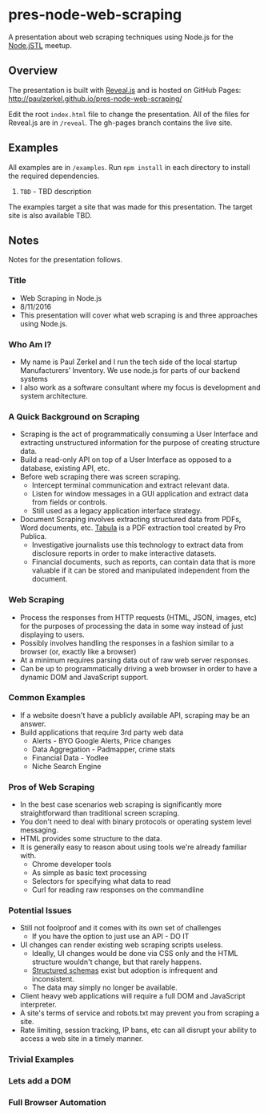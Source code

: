 # pres-node-web-scraping
A presentation about web scraping techniques using Node.js for the [Node.jSTL](http://www.meetup.com/node-jSTL/) meetup.

## Overview
The presentation is built with [Reveal.js](https://github.com/hakimel/reveal.js) and is hosted on GitHub Pages: http://paulzerkel.github.io/pres-node-web-scraping/

Edit the root `index.html` file to change the presentation. All of the files for Reveal.js are in `/reveal`. The gh-pages branch contains the live site.

## Examples
All examples are in `/examples`. Run `npm install` in each directory to install the required dependencies.

1. `TBD` - TBD description

The examples target a site that was made for this presentation. The target site is also available TBD.

## Notes
Notes for the presentation follows.

### Title
* Web Scraping in Node.js
* 8/11/2016
* This presentation will cover what web scraping is and three approaches using Node.js.

### Who Am I?
* My name is Paul Zerkel and I run the tech side of the local startup Manufacturers’ Inventory. We use node.js for parts of our backend systems
* I also work as a software consultant where my focus is development and system architecture.

### A Quick Background on Scraping
* Scraping is the act of programmatically consuming a User Interface and extracting unstructured information for the purpose of creating structure data.
* Build a read-only API on top of a User Interface as opposed to a database, existing API, etc.
* Before web scraping there was screen scraping.
    * Intercept terminal communication and extract relevant data.
    * Listen for window messages in a GUI application and extract data from fields or controls.
    * Still used as a legacy application interface strategy.
* Document Scraping involves extracting structured data from PDFs, Word documents, etc. [Tabula](http://tabula.technology/) is a PDF extraction tool created by Pro Publica.
    * Investigative journalists use this technology to extract data from disclosure reports in order to make interactive datasets.
    * Financial documents, such as reports, can contain data that is more valuable if it can be stored and manipulated independent from the document.

### Web Scraping
* Process the responses from HTTP requests (HTML, JSON, images, etc) for the purposes of processing the data in some way instead of just displaying to users.
* Possibly involves handling the responses in a fashion similar to a browser (or, exactly like a browser)
* At a minimum requires parsing data out of raw web server responses.
* Can be up to programmatically driving a web browser in order to have a dynamic DOM and JavaScript support.

### Common Examples
* If a website doesn't have a publicly available API, scraping may be an answer.
* Build applications that require 3rd party web data
    * Alerts - BYO Google Alerts, Price changes
    * Data Aggregation - Padmapper, crime stats
    * Financial Data - Yodlee
    * Niche Search Engine

### Pros of Web Scraping
* In the best case scenarios web scraping is significantly more straightforward than traditional screen scraping.
* You don't need to deal with binary protocols or operating system level messaging.
* HTML provides some structure to the data.
* It is generally easy to reason about using tools we're already familiar with.
    * Chrome developer tools
    * As simple as basic text processing
    * Selectors for specifying what data to read
    * Curl for reading raw responses on the commandline

### Potential Issues
* Still not foolproof and it comes with its own set of challenges
    * If you have the option to just use an API - DO IT
* UI changes can render existing web scraping scripts useless.
    * Ideally, UI changes would be done via CSS only and the HTML structure wouldn't change, but that rarely happens.
    * [Structured schemas](https://schema.org/) exist but adoption is infrequent and inconsistent.
    * The data may simply no longer be available.
* Client heavy web applications will require a full DOM and JavaScript interpreter.
* A site's terms of service and robots.txt may prevent you from scraping a site.
* Rate limiting, session tracking, IP bans, etc can all disrupt your ability to access a web site in a timely manner.

### Trivial Examples

### Lets add a DOM

### Full Browser Automation